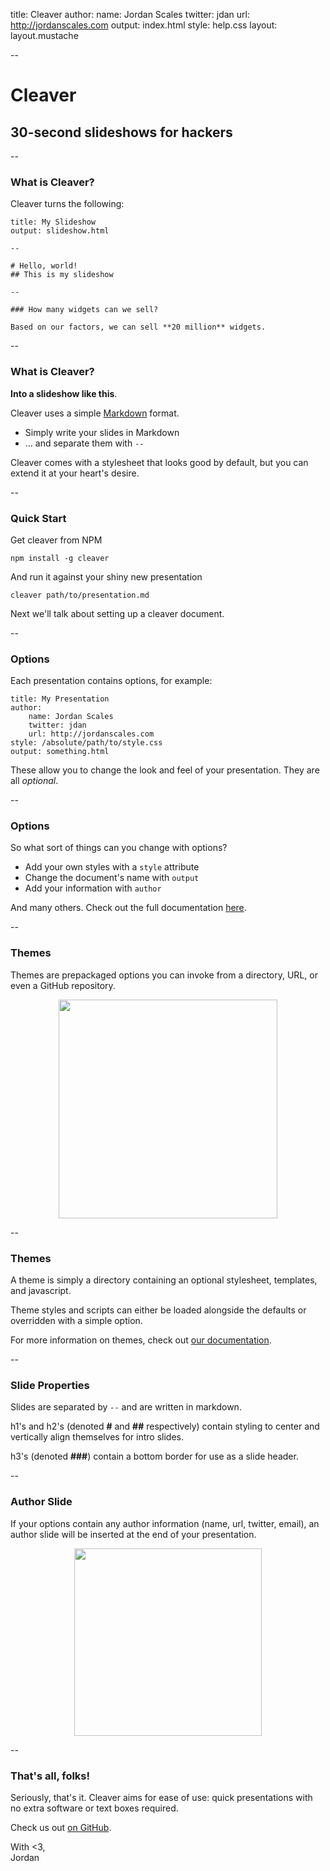 title: Cleaver
author:
  name: Jordan Scales
  twitter: jdan
  url: http://jordanscales.com
output: index.html
style: help.css
layout: layout.mustache

--

# Cleaver
## 30-second slideshows for hackers

--

### What is Cleaver?

Cleaver turns the following:

    title: My Slideshow
    output: slideshow.html

    --

    # Hello, world!
    ## This is my slideshow

    --

    ### How many widgets can we sell?

    Based on our factors, we can sell **20 million** widgets.

--

### What is Cleaver?

**Into a slideshow like this**.

Cleaver uses a simple [Markdown](http://daringfireball.net/projects/markdown/)
format.

* Simply write your slides in Markdown
* ... and separate them with `--`

Cleaver comes with a stylesheet that looks good by default, but you can extend
it at your heart's desire.

--

### Quick Start

Get cleaver from NPM

    npm install -g cleaver

And run it against your shiny new presentation

    cleaver path/to/presentation.md

Next we'll talk about setting up a cleaver document.

--

### Options

Each presentation contains options, for example:

    title: My Presentation
    author:
        name: Jordan Scales
        twitter: jdan
        url: http://jordanscales.com
    style: /absolute/path/to/style.css
    output: something.html

These allow you to change the look and feel of your presentation. They are all
*optional*.

--

### Options

So what sort of things can you change with options?

* Add your own styles with a `style` attribute
* Change the document's name with `output`
* Add your information with `author`

And many others. Check out the full documentation [here](https://github.com/jdan/cleaver/blob/master/docs/options.md).

--

### Themes

Themes are prepackaged options you can invoke from a directory, URL, or
even a GitHub repository.

<center>
    <a href="https://i.cloudup.com/HLtcPJWJJl-3000x3000.png">
        <img src="https://i.cloudup.com/HLtcPJWJJl-600x600.png" height="350">
    </a>
</center>

--

### Themes

A theme is simply a directory containing an optional stylesheet, templates,
and javascript.

Theme styles and scripts can either be loaded
alongside the defaults or overridden with a simple option.

For more information on themes, check out [our documentation](https://github.com/jdan/cleaver/blob/master/docs/themes.md).

--

### Slide Properties

Slides are separated by `--` and are written in markdown.

h1's and h2's (denoted **#** and **##** respectively) contain styling to
center and vertically align themselves for intro slides.

h3's (denoted **###**) contain a bottom border for use as a slide header.

--

### Author Slide

If your options contain any author information (name, url, twitter, email),
an author slide will be inserted at the end of your presentation.

<center>
    <a href="https://i.cloudup.com/Ya9g4x3QDR-3000x3000.png">
        <img src="https://i.cloudup.com/Ya9g4x3QDR-600x600.png" height="300">
    </a>
</center>

--

### That's all, folks!

Seriously, that's it. Cleaver aims for ease of use: quick presentations with
no extra software or text boxes required.

Check us out [on GitHub](http://github.com/jdan/cleaver).

With &lt;3,<br/>Jordan
